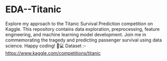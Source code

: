 # EDA--Titanic
Explore my approach to the Titanic Survival Prediction competition on Kaggle. This repository contains data exploration, preprocessing, feature engineering, and machine learning model development. Join me in commemorating the tragedy and predicting passenger survival using data science. Happy coding! 🚢💻
Dataset :- https://www.kaggle.com/competitions/titanic
